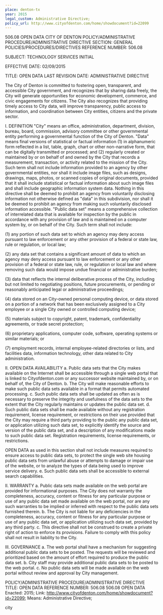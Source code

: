 ```yaml
---
place: denton-tx
year: 2015
legal_custom: Administrative Directive;
policy_url: http://www.cityofdenton.com/home/showdocument?id=22099
---
```


<p/> <p>506.08 OPEN DATA CITY OF DENTON POLICY/ADMINISTRATIVE PROCEDURE/ADMINISTRATIVE DIRECTIVE SECTION: GENERAL POLICIES/PROCEDURES/DIRECTIVES REFERENCE NUMBER: 506.08 
<p> SUBJECT: TECHNOLOGY SERVICES INITIAL </p><p> EFFECTIVE DATE: 02/09/2015 </p><p> TITLE: OPEN DATA LAST REVISION DATE: ADMINISTRATIVE DIRECTIVE </p>
<p>The City of Denton is committed to fostering open, transparent, and accessible City government, and recognizes that by sharing data freely, the City will generate opportunities for economic development, commerce, and civic engagements for citizens. The City also recognizes that providing timely access to City data, will improve transparency, public access to information, and coordination between City entities, citizens and the private sector. </p>
<p>I. DEFINITION "City" means an office, administration, department, division, bureau, board, commission, advisory committee or other governmental entity performing a governmental function of the City of Denton. "Data" means final versions of statistical or factual information (1) in alphanumeric form reflected in a list, table, graph, chart or other non-narrative form, that can be digitally transmitted or processed; and (2) regularly created or maintained by or on behalf of and owned by the City that records a measurement, transaction, or activity related to the mission of the City. Such term shall not include information provided to an agency by other governmental entities, nor shall it include image files, such as designs, drawings, maps, photos, or scanned copies of original documents, provided that it shall include statistical or factual information about such image files and shall include geographic information system data. Nothing in this directive shall be deemed to prohibit an agency from voluntarily disclosing information not otherwise defined as "data" in this subdivision, nor shall it be deemed to prohibit an agency from making such voluntarily disclosed information accessible. "Public data set" means a comprehensive collection of interrelated data that is available for inspection by the public in accordance with any provision of law and is maintained on a computer system by, or on behalf of the City. Such term shall not include: 

 <p>(1) any portion of such data set to which an agency may deny access pursuant to law enforcement or any other provision of a federal or state law, rule or regulation, or local law; </p>
<p> (2) any data set that contains a significant amount of data to which an agency may deny access pursuant to law enforcement or any other provision of a federal or state law, rule, or regulation or local law and where removing such data would impose undue financial or administrative burden; </p>
<p>(3) data that reflects the internal deliberative process of the City, including but not limited to negotiating positions, future procurements, or pending or reasonably anticipated legal or administrative proceedings; </p>
<p>(4) data stored on an City-owned personal computing device, or data stored on a portion of a network that has been exclusively assigned to a City employee or a single City owned or controlled computing device; </p>
<p>(5) materials subject to copyright, patent, trademark, confidentiality agreements, or trade secret protection;</p>
<p>(6) proprietary applications, computer code, software, operating systems or similar materials; or </p>
<p>(7) employment records, internal employee-related directories or lists, and facilities data, information technology, other data related to City administration. </p>
<p>II. OPEN DATA AVAILABILITY a. Public data sets that the City makes available on the Internet shall be accessible through a single web portal that is linked to Cityofdenton.com or any successor website maintained by, or on behalf of, the City of Denton. b. The City will make reasonable efforts to make such public data sets available in a format that permits automated processing. c. Such public data sets shall be updated as often as is necessary to preserve the integrity and usefulness of the data sets to the extent that the City regularly maintains or updates the public data set. d. Such public data sets shall be made available without any registration requirement, license requirement, or restrictions on their use provided that the City may require a third party providing to the public any public data set, or application utilizing such data set, to explicitly identify the source and version of the public data set, and a description of any modifications made to such public data set. Registration requirements, license requirements, or restrictions.
</p>
<p> OPEN DATA as used in this section shall not include measures required to ensure access to public data sets, to protect the single web site housing public data sets from unlawful abuse or attempts to damage or impair use of the website, or to analyze the types of data being used to improve service delivery. e. Such public data sets shall be accessible to external search capabilities. </p>
<p>II. WARRANTY a. Public data sets made available on the web portal are provided for informational purposes. The City does not warranty the completeness, accuracy, content or fitness for any particular purpose or use of any public data set made available on the web portal, nor are any such warranties to be implied or inferred with respect to the public data sets furnished therein. b. The City is not liable for any deficiencies in the completeness, accuracy, content or fitness for any particular purpose or use of any public data set, or application utilizing such data set, provided by any third party. c. This directive shall not be construed to create a private right of action to enforce its provisions. Failure to comply with this policy shall not result in liability to the City. </p>
<p>III. GOVERNANCE a. The web portal shall have a mechanism for suggesting additional public data sets to be posted. The requests will be reviewed and prioritized based on the amount of effort required to produce the public data set. b. City staff may provide additional public data sets to be posted to the web portal. c. No public data sets will be made available on the web portal without review and approval by City management. </p>
</p>
<history>
 

POLICY/ADMINISTRATIVE PROCEDURE/ADMINISTRATIVE DIRECTIVE 
TITLE: OPEN DATA REFERENCE NUMBER: 506.08 506.08 OPEN DATA
Enacted: 2015; 
Link: http://www.cityofdenton.com/home/showdocument?id=22099;
Means: Administrative Directive;

</history>

<tags>

<tag>city</tag>



</tags>
</p>
